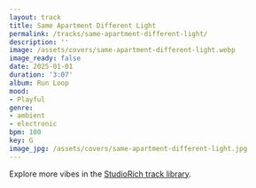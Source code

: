 ```yaml
---
layout: track
title: Same Apartment Different Light
permalink: /tracks/same-apartment-different-light/
description: ''
image: /assets/covers/same-apartment-different-light.webp
image_ready: false
date: 2025-01-01
duration: '3:07'
album: Run Loop
mood:
- Playful
genre:
- ambient
- electronic
bpm: 100
key: G
image_jpg: /assets/covers/same-apartment-different-light.jpg
---
```


Explore more vibes in the [StudioRich track library](/tracks/).
